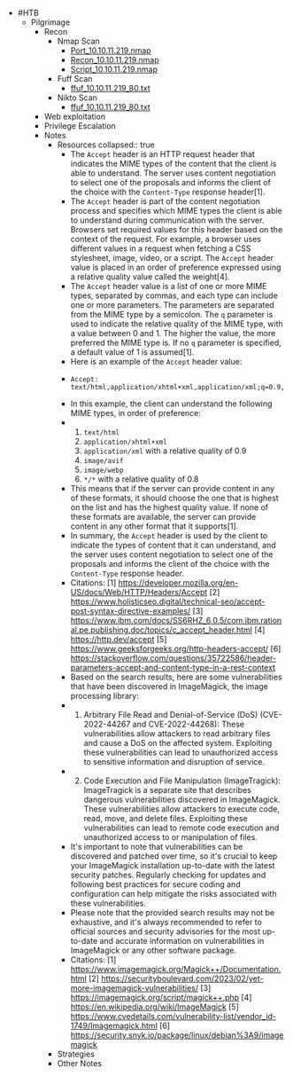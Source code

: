 - #HTB
	- Pilgrimage
		- Recon
			- Nmap Scan
				- [Port_10.10.11.219.nmap](../assets/Port_10_1691959957624_0.10.11.219.nmap)
				- [Recon_10.10.11.219.nmap](../assets/Recon_10_1691959976494_0.10.11.219.nmap)
				- [Script_10.10.11.219.nmap](../assets/Script_10_1691959986654_0.10.11.219.nmap)
			- Fuff Scan
				- [ffuf_10.10.11.219_80.txt](../assets/ffuf_10.10.11.219_80_1691960080747_0.txt)
			- Nikto Scan
				- [ffuf_10.10.11.219_80.txt](../assets/ffuf_10.10.11.219_80_1691960099334_0.txt)
		- Web exploitation
		- Privilege Escalation
		- Notes
			- Resources
			  collapsed:: true
				- The `Accept` header is an HTTP request header that indicates the MIME types of the content that the client is able to understand. The server uses content negotiation to select one of the proposals and informs the client of the choice with the `Content-Type` response header[1].
				- The `Accept` header is part of the content negotiation process and specifies which MIME types the client is able to understand during communication with the server. Browsers set required values for this header based on the context of the request. For example, a browser uses different values in a request when fetching a CSS stylesheet, image, video, or a script. The `Accept` header value is placed in an order of preference expressed using a relative quality value called the weight[4].
				- The `Accept` header value is a list of one or more MIME types, separated by commas, and each type can include one or more parameters. The parameters are separated from the MIME type by a semicolon. The `q` parameter is used to indicate the relative quality of the MIME type, with a value between 0 and 1. The higher the value, the more preferred the MIME type is. If no `q` parameter is specified, a default value of 1 is assumed[1].
				- Here is an example of the `Accept` header value:
				- ```
				  Accept: text/html,application/xhtml+xml,application/xml;q=0.9,image/avif,image/webp,*/*;q=0.8
				  ```
				- In this example, the client can understand the following MIME types, in order of preference:
				- 1. `text/html`
				  2. `application/xhtml+xml`
				  3. `application/xml` with a relative quality of 0.9
				  4. `image/avif`
				  5. `image/webp`
				  6. `*/*` with a relative quality of 0.8
				- This means that if the server can provide content in any of these formats, it should choose the one that is highest on the list and has the highest quality value. If none of these formats are available, the server can provide content in any other format that it supports[1].
				- In summary, the `Accept` header is used by the client to indicate the types of content that it can understand, and the server uses content negotiation to select one of the proposals and informs the client of the choice with the `Content-Type` response header.
				- Citations:
				  [1] https://developer.mozilla.org/en-US/docs/Web/HTTP/Headers/Accept
				  [2] https://www.holisticseo.digital/technical-seo/accept-post-syntax-directive-examples/
				  [3] https://www.ibm.com/docs/SS6RHZ_6.0.5/com.ibm.rational.pe.publishing.doc/topics/c_accept_header.html
				  [4] https://http.dev/accept
				  [5] https://www.geeksforgeeks.org/http-headers-accept/
				  [6] https://stackoverflow.com/questions/35722586/header-parameters-accept-and-content-type-in-a-rest-context
				- Based on the search results, here are some vulnerabilities that have been discovered in ImageMagick, the image processing library:
				- 1. Arbitrary File Read and Denial-of-Service (DoS) (CVE-2022-44267 and CVE-2022-44268): These vulnerabilities allow attackers to read arbitrary files and cause a DoS on the affected system. Exploiting these vulnerabilities can lead to unauthorized access to sensitive information and disruption of service.
				- 2. Code Execution and File Manipulation (ImageTragick): ImageTragick is a separate site that describes dangerous vulnerabilities discovered in ImageMagick. These vulnerabilities allow attackers to execute code, read, move, and delete files. Exploiting these vulnerabilities can lead to remote code execution and unauthorized access to or manipulation of files.
				- It's important to note that vulnerabilities can be discovered and patched over time, so it's crucial to keep your ImageMagick installation up-to-date with the latest security patches. Regularly checking for updates and following best practices for secure coding and configuration can help mitigate the risks associated with these vulnerabilities.
				- Please note that the provided search results may not be exhaustive, and it's always recommended to refer to official sources and security advisories for the most up-to-date and accurate information on vulnerabilities in ImageMagick or any other software package.
				- Citations:
				  [1] https://www.imagemagick.org/Magick++/Documentation.html
				  [2] https://securityboulevard.com/2023/02/yet-more-imagemagick-vulnerabilities/
				  [3] https://imagemagick.org/script/magick++.php
				  [4] https://en.wikipedia.org/wiki/ImageMagick
				  [5] https://www.cvedetails.com/vulnerability-list/vendor_id-1749/Imagemagick.html
				  [6] https://security.snyk.io/package/linux/debian%3A9/imagemagick
			- Strategies
			- Other Notes